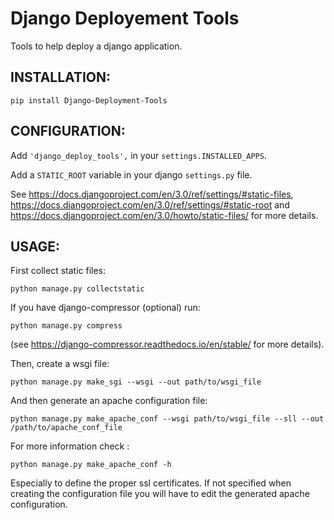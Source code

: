 # Django Deployement Tools

Tools to help deploy a django application.

## INSTALLATION:

    pip install Django-Deployment-Tools

## CONFIGURATION:

Add `'django_deploy_tools',` in your `settings.INSTALLED_APPS`.

Add a `STATIC_ROOT` variable in your django `settings.py` file.

See <https://docs.djangoproject.com/en/3.0/ref/settings/#static-files>,
<https://docs.djangoproject.com/en/3.0/ref/settings/#static-root> and
<https://docs.djangoproject.com/en/3.0/howto/static-files/> for more
details.

## USAGE:

First collect static files:

    python manage.py collectstatic

If you have django-compressor (optional) run:

    python manage.py compress

(see <https://django-compressor.readthedocs.io/en/stable/> for more details).

Then, create a wsgi file:

    python manage.py make_sgi --wsgi --out path/to/wsgi_file

And then generate an apache configuration file:

    python manage.py make_apache_conf --wsgi path/to/wsgi_file --sll --out /path/to/apache_conf_file

For more information check :

    python manage.py make_apache_conf -h

Especially to define the proper ssl certificates. If not specified when
creating the configuration file you will have to edit the generated apache
configuration.
